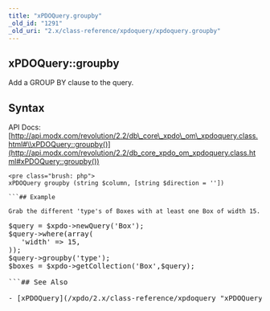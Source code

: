 ```yaml
---
title: "xPDOQuery.groupby"
_old_id: "1291"
_old_uri: "2.x/class-reference/xpdoquery/xpdoquery.groupby"
---
```


## xPDOQuery::groupby

Add a GROUP BY clause to the query.

## Syntax

API Docs: [http://api.modx.com/revolution/2.2/db\_core\_xpdo\_om\_xpdoquery.class.html#\\xPDOQuery::groupby()](http://api.modx.com/revolution/2.2/db_core_xpdo_om_xpdoquery.class.html#xPDOQuery::groupby())

```
<pre class="brush: php">
xPDOQuery groupby (string $column, [string $direction = ''])

```## Example

Grab the different 'type's of Boxes with at least one Box of width 15.

```
<pre class="brush: php">
$query = $xpdo->newQuery('Box');
$query->where(array(
   'width' => 15,
));
$query->groupby('type');
$boxes = $xpdo->getCollection('Box',$query);

```## See Also

- [xPDOQuery](/xpdo/2.x/class-reference/xpdoquery "xPDOQuery")